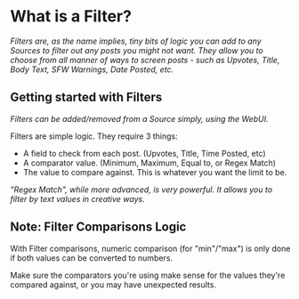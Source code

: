 # What is a Filter?
*Filters are, as the name implies, tiny bits of logic
 you can add to any Sources to filter out any posts you might not want. They allow you to choose from all manner of
 ways to screen posts - such as Upvotes, Title, Body Text, SFW Warnings, Date Posted, etc.*

## Getting started with Filters
*Filters can be added/removed from a Source simply, using the WebUI.*

Filters are simple logic. They require 3 things:

+ A field to check from each post. (Upvotes, Title, Time Posted, etc)
+ A comparator value. (Minimum, Maximum, Equal to, or Regex Match)
+ The value to compare against. This is whatever you want the limit to be.

*"Regex Match", while more advanced, is very powerful. It allows you to filter by text values in creative ways.*

## Note: Filter Comparisons Logic
With Filter comparisons, numeric comparison (for "min"/"max") is only done if both values can be converted to numbers.

Make sure the comparators you're using make sense for the values they're compared against, 
or you may have unexpected results.

